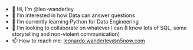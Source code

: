 - 👋 Hi, I’m @leo-wanderley
- 👀 I’m interested in how Data can answer questions
- 🌱 I’m currently learning Python for Data Engineering
- 💞️ I’m looking to collaborate on whatever I can (I know lots of SQL, some storytelling and non-violent communication)
- 📫 How to reach me: leonardo.wanderley@n5now.com

<!---
leo-wanderley/leo-wanderley is a ✨ special ✨ repository because its `README.md` (this file) appears on your GitHub profile.
You can click the Preview link to take a look at your changes.
--->
